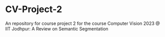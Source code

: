 # CV-Project-2
An repository for course project 2 for the course Computer Vision 2023 @ IIT Jodhpur: A Review on Semantic Segmentation
